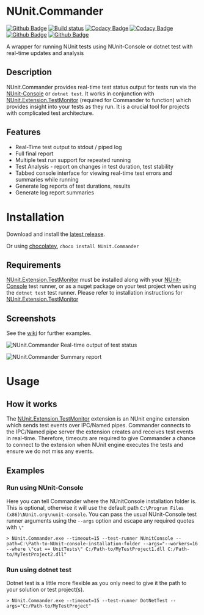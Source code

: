 # NUnit.Commander
[![Github Badge](https://img.shields.io/github/v/release/replaysMike/NUnit.Commander)](https://github.com/replaysMike/NUNit.Commander/latest)
[![Build status](https://ci.appveyor.com/api/projects/status/6vxd3cq83kuo4hg1?svg=true)](https://ci.appveyor.com/project/MichaelBrown/NUnit.Commander)
[![Codacy Badge](https://api.codacy.com/project/badge/Grade/a549220ae45b459c96ed1a5572dab40c)](https://www.codacy.com/manual/replaysMike/NUnit.Commander?utm_source=github.com&amp;utm_medium=referral&amp;utm_content=replaysMike/NUnit.Commander&amp;utm_campaign=Badge_Grade)
[![Codacy Badge](https://api.codacy.com/project/badge/Coverage/a549220ae45b459c96ed1a5572dab40c)](https://www.codacy.com/manual/replaysMike/NUnit.Commander?utm_source=github.com&utm_medium=referral&utm_content=replaysMike/NUnit.Commander&utm_campaign=Badge_Coverage)
[![Github Badge](https://img.shields.io/github/downloads/replaysMike/NUNit.Commander/total)](https://github.com/replaysMike/NUNit.Commander/latest)
[![Github Badge](https://img.shields.io/chocolatey/dt/NUnit.Commander)](https://chocolatey.org/packages/NUnit.Commander)


A wrapper for running NUnit tests using NUnit-Console or dotnet test with real-time updates and analysis

## Description
NUnit.Commander provides real-time test status output for tests run via the [NUnit-Console](https://github.com/nunit/nunit-console) or `dotnet test`. It works in conjunction with [NUnit.Extension.TestMonitor](https://github.com/replaysMike/NUnit.Extension.TestMonitor) (required for Commander to function) which provides insight into your tests as they run. It is a crucial tool for projects with complicated test architecture.

## Features

* Real-Time test output to stdout / piped log
* Full final report
* Multiple test run support for repeated running
* Test Analysis - report on changes in test duration, test stability
* Tabbed console interface for viewing real-time test errors and summaries while running
* Generate log reports of test durations, results
* Generate log report summaries

# Installation

Download and install the [latest release](https://github.com/replaysMike/NUnit.Commander/releases).

Or using [chocolatey](https://chocolatey.org/), `choco install NUnit.Commander`

## Requirements

[NUnit.Extension.TestMonitor](https://github.com/replaysMike/NUnit.Extension.TestMonitor) must be installed along with your [NUnit-Console](https://github.com/nunit/nunit-console) test runner, or as a nuget package on your test project when using the `dotnet test` test runner. Please refer to installation instructions for [NUnit.Extension.TestMonitor](https://github.com/replaysMike/NUnit.Extension.TestMonitor)

## Screenshots

See the [wiki](https://github.com/replaysMike/NUnit.Commander/wiki) for further examples.

![NUnit.Commander](https://github.com/replaysMike/NUnit.Commander/wiki/screenshots/NUnit.Commander.png)
Real-time output of test status

![NUnit.Commander](https://github.com/replaysMike/NUnit.Commander/wiki/screenshots/NUnit.Commander-summary.png)
Summary report

# Usage

## How it works
The [NUnit.Extension.TestMonitor](https://github.com/replaysMike/NUnit.Extension.TestMonitor) extension is an NUnit engine extension which sends test events over IPC/Named pipes. Commander connects to the IPC/Named pipe server the extension creates and receives test events in real-time. Therefore, timeouts are required to give Commander a chance to connect to the extension when NUnit engine executes the tests and ensure we do not miss any events.

## Examples

### Run using NUnit-Console

Here you can tell Commander where the NUnitConsole installation folder is. This is optional, otherwise it will use the default path  `C:\Program Files (x86)\NUnit.org\nunit-console`. You can pass the usual NUnit-Console test runner arguments using the `--args` option and escape any required quotes with `\"`
```
> NUnit.Commander.exe --timeout=15 --test-runner NUnitConsole --path=C:\Path-to-NUnit-console-installation-folder --args="--workers=16 --where \"cat == UnitTests\" C:/Path-to/MyTestProject1.dll C:/Path-to/MyTestProject2.dll" 
```
### Run using dotnet test

Dotnet test is a little more flexible as you only need to give it the path to your solution or test project(s).
```
> NUnit.Commander.exe --timeout=15 --test-runner DotNetTest --args="C:/Path-to/MyTestProject"
```



